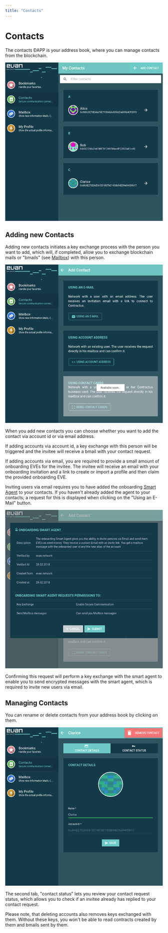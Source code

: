 ```yaml
---
title: "Contacts"
---
```

# Contacts
The contacts ÐAPP is your address book, where you can manage contacts from the blockchain.

[![contacts overview](/public/tutorial/contacts_overview.png)](/public/tutorial/contacts_overview.png)


## Adding new Contacts
Adding new contacts initiates a key exchange process with the person you want to add, which will, if completed, allow you to exchange blockchain mails or "bmails" (see [Mailbox](/tutorial/mailbox)) with this person. 

[![contact add type select](/public/tutorial/contacts_add_type_select.png)](/public/tutorial/contacts_add_type_select.png)

When you add new contacts you can choose whether you want to add the contact via account id or via email address.

If adding accounts via account id, a key exchange with this person will be triggered and the invitee will receive a bmail with your contact request.

If adding accounts via email, you are required to provide a small amount of onboarding EVEs for the invitee. The invitee will receive an email with your onboarding invitation and a link to create or import a profile and then claim the provided onboarding EVE.

Inviting users via email requires you to have added the onboarding [Smart Agent](/dev/smart-agents) to your contacts. If you haven't already added the agent to your contacts, a request for this is displayed when clicking on the "Using an E-Mail" button.

[![add smart agent to contacts](/public/tutorial/contacts_add_smart_agent.png)](/public/tutorial/contacts_add_smart_agent.png)

Confirming this request will perform a key exchange with the smart agent to enable you to send encrypted messages with the smart agent, which is required to invite new users via email.


## Managing Contacts
You can rename or delete contacts from your address book by clicking on them.

[![contact details](/public/tutorial/contacts_detail.png)](/public/tutorial/contacts_detail.png)

The second tab, "contact status" lets you review your contact request status, which allows you to check if an invitee already has replied to your contact request.

Please note, that deleting accounts also removes keys exchanged with them. Without these keys, you won't be able to read contracts created by them and bmails sent by them.